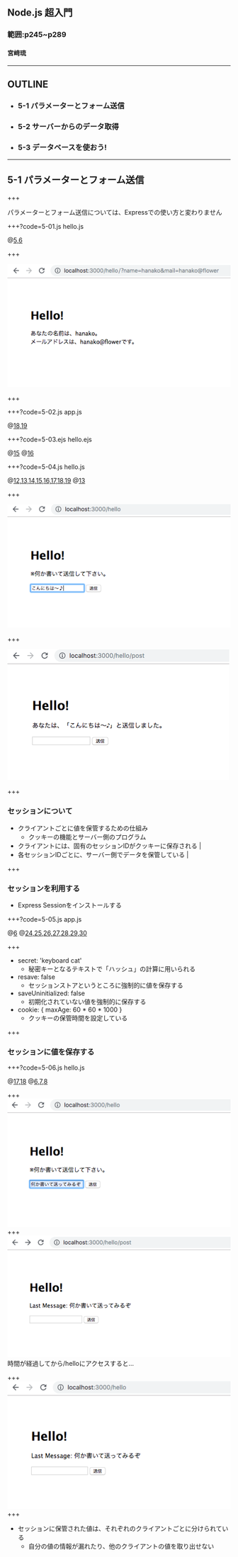 ## Node.js 超入門
### 範囲:p245~p289
#### 宮﨑琉

---

## OUTLINE

- ### 5-1 パラメーターとフォーム送信
- ### 5-2 サーバーからのデータ取得
- ### 5-3 データベースを使おう!

---

## 5-1 パラメーターとフォーム送信

+++

パラメーターとフォーム送信については、Expressでの使い方と変わりません

+++?code=5-01.js
hello.js

@[5,6](queryからnameとmailの値を取り出す)

+++

![output1](5-01.png)

+++



+++?code=5-02.js
app.js

@[18,19](JSONエンコーディング、URLエンコーディング)

+++?code=5-03.ejs
hello.ejs

@[15](フォームの送信先を/hello/postに設置)
@[16](入力フィールドを用意)

+++?code=5-04.js
hello.js

@[12,13,14,15,16,17,18,19](フォーム送信した先の処理をrouter.postメソッドで用意)
@[13](bodyからPOST送信された値を取り出す)

+++

![output2](5-04-1.png)

+++

![output3](5-04-2.png)

+++

### セッションについて

- クライアントごとに値を保管するための仕組み
  - クッキーの機能とサーバー側のプログラム
- クライアントには、固有のセッションIDがクッキーに保存される |
- 各セッションIDごとに、サーバー側でデータを保管している |

+++

### セッションを利用する

- Express Sessionをインストールする

+++?code=5-05.js
app.js

@[6](express-sessionモジュールをロード)
@[24,25,26,27,28,29,30](セッションを利用するための処理)

+++

- secret: 'keyboard cat'
  - 秘密キーとなるテキストで「ハッシュ」の計算に用いられる
- resave: false
  - セッションストアというところに強制的に値を保存する
- saveUninitialized: false
  - 初期化されていない値を強制的に保存する
- cookie: { maxAge: 60 \* 60 \* 1000 }
  - クッキーの保管時間を設定している

+++

### セッションに値を保存する

+++?code=5-06.js
hello.js

@[17,18](セッションは、sessionにmessageに値を保管している)
@[6,7,8](値がundefinedかチェックして、メッセージを作成している)

+++
![output4](5-06-1.png)
+++
![output5](5-06-2.png)
時間が経過してから/helloにアクセスすると...

+++
![output6](5-06-3.png)
+++

- セッションに保管された値は、それぞれのクライアントごとに分けられている
  - 自分の値の情報が漏れたり、他のクライアントの値を取り出せない
